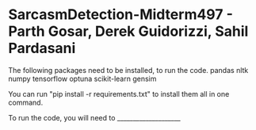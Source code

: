 # SarcasmDetection-Midterm497 - Parth Gosar, Derek Guidorizzi, Sahil Pardasani

The following packages need to be installed, to run the code.
pandas
nltk
numpy
tensorflow
optuna
scikit-learn
gensim

You can run "pip install -r requirements.txt" to install them all in one command.

To run the code, you will need to ____________________

